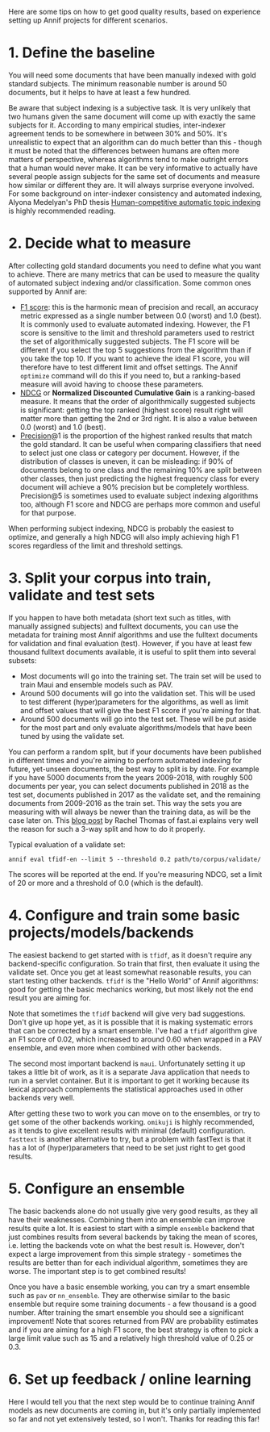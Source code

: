Here are some tips on how to get good quality results, based on experience setting up Annif projects for different scenarios.

# 1. Define the baseline

You will need some documents that have been manually indexed with gold standard subjects. The minimum reasonable number is around 50 documents, but it helps to have at least a few hundred.

Be aware that subject indexing is a subjective task. It is very unlikely that two humans given the same document will come up with exactly the same subjects for it. According to many empirical studies, inter-indexer agreement tends to be somewhere in between 30% and 50%. It's unrealistic to expect that an algorithm can do much better than this - though it must be noted that the differences between humans are often more matters of perspective, whereas algorithms tend to make outright errors that a human would never make. It can be very informative to actually have several people assign subjects for the same set of documents and measure how similar or different they are. It will always surprise everyone involved. For some background on inter-indexer consistency and automated indexing, Alyona Medelyan's PhD thesis [Human-competitive automatic topic indexing](https://researchcommons.waikato.ac.nz/handle/10289/3513) is highly recommended reading.

# 2. Decide what to measure

After collecting gold standard documents you need to define what you want to achieve. There are many metrics that can be used to measure the quality of automated subject indexing and/or classification. Some common ones supported by Annif are:

* [F1 score](https://en.wikipedia.org/wiki/F1_score): this is the harmonic mean of precision and recall, an accuracy metric expressed as a single number between 0.0 (worst) and 1.0 (best). It is commonly used to evaluate automated indexing. However, the F1 score is sensitive to the limit and threshold parameters used to restrict the set of algorithmically suggested subjects. The F1 score will be different if you select the top 5 suggestions from the algorithm than if you take the top 10. If you want to achieve the ideal F1 score, you will therefore have to test different limit and offset settings. The Annif `optimize` command will do this if you need to, but a ranking-based measure will avoid having to choose these parameters.
* [NDCG](https://en.wikipedia.org/wiki/Discounted_cumulative_gain) or **Normalized Discounted Cumulative Gain** is a ranking-based measure. It means that the order of algorithmically suggested subjects is significant: getting the top ranked (highest score) result right will matter more than getting the 2nd or 3rd right. It is also a value between 0.0 (worst) and 1.0 (best).
* [Precision](https://en.wikipedia.org/wiki/Precision_and_recall)@1 is the proportion of the highest ranked results that match the gold standard. It can be useful when comparing classifiers that need to select just one class or category per document. However, if the distribution of classes is uneven, it can be misleading: if 90% of documents belong to one class and the remaining 10% are split between other classes, then just predicting the highest frequency class for every document will achieve a 90% precision but be completely worthless. Precision@5 is sometimes used to evaluate subject indexing algorithms too, although F1 score and NDCG are perhaps more common and useful for that purpose.

When performing subject indexing, NDCG is probably the easiest to optimize, and generally a high NDCG will also imply achieving high F1 scores regardless of the limit and threshold settings.

# 3. Split your corpus into train, validate and test sets

If you happen to have both metadata (short text such as titles, with manually assigned subjects) and fulltext documents, you can use the metadata for training most Annif algorithms and use the fulltext documents for validation and final evaluation (test). However, if you have at least few thousand fulltext documents available, it is useful to split them into several subsets:

* Most documents will go into the training set. The train set will be used to train Maui and ensemble models such as PAV.
* Around 500 documents will go into the validation set. This will be used to test different (hyper)parameters for the algorithms, as well as limit and offset values that will give the best F1 score if you're aiming for that.
* Around 500 documents will go into the test set. These will be put aside for the most part and only evaluate algorithms/models that have been tuned by using the validate set.

You can perform a random split, but if your documents have been published in different times and you're aiming to perform automated indexing for future, yet-unseen documents, the best way to split is by date. For example if you have 5000 documents from the years 2009-2018, with roughly 500 documents per year, you can select documents published in 2018 as the test set, documents published in 2017 as the validate set, and the remaining documents from 2009-2016 as the train set. This way the sets you are measuring with will always be newer than the training data, as will be the case later on. This [blog post](https://www.fast.ai/2017/11/13/validation-sets/) by Rachel Thomas of fast.ai explains very well the reason for such a 3-way split and how to do it properly.

Typical evaluation of a validate set:

    annif eval tfidf-en --limit 5 --threshold 0.2 path/to/corpus/validate/

The scores will be reported at the end. If you're measuring NDCG, set a limit of 20 or more and a threshold of 0.0 (which is the default).

# 4. Configure and train some basic projects/models/backends

The easiest backend to get started with is `tfidf`, as it doesn't require any backend-specific configuration. So train that first, then evaluate it using the validate set. Once you get at least somewhat reasonable results, you can start testing other backends. `tfidf` is the "Hello World" of Annif algorithms: good for getting the basic mechanics working, but most likely not the end result you are aiming for.

Note that sometimes the `tfidf` backend will give very bad suggestions. Don't give up hope yet, as it is possible that it is making systematic errors that can be corrected by a smart ensemble. I've had a `tfidf` algorithm give an F1 score of 0.02, which increased to around 0.60 when wrapped in a PAV ensemble, and even more when combined with other backends.

The second most important backend is `maui`. Unfortunately setting it up takes a little bit of work, as it is a separate Java application that needs to run in a servlet container. But it is important to get it working because its lexical approach complements the statistical approaches used in other backends very well.

After getting these two to work you can move on to the ensembles, or try to get some of the other backends working. `omikuji` is highly recommended, as it tends to give excellent results with minimal (default) configuration. `fasttext` is another alternative to try, but a problem with fastText is that it has a lot of (hyper)parameters that need to be set just right to get good results.

# 5. Configure an ensemble

The basic backends alone do not usually give very good results, as they all have their weaknesses. Combining them into an ensemble can improve results quite a lot. It is easiest to start with a simple `ensemble` backend that just combines results from several backends by taking the mean of scores, i.e. letting the backends vote on what the best result is. However, don't expect a large improvement from this simple strategy - sometimes the results are better than for each individual algorithm, sometimes they are worse. The important step is to get combined results!

Once you have a basic ensemble working, you can try a smart ensemble such as `pav` or `nn_ensemble`. They are otherwise similar to the basic ensemble but require some training documents - a few thousand is a good number. After training the smart ensemble you should see a significant improvement! Note that scores returned from PAV are probability estimates and if you are aiming for a high F1 score, the best strategy is often to pick a large limit value such as 15 and a relatively high threshold value of 0.25 or 0.3.

# 6. Set up feedback / online learning

Here I would tell you that the next step would be to continue training Annif models as new documents are coming in, but it's only partially implemented so far and not yet extensively tested, so I won't. Thanks for reading this far!